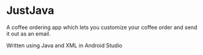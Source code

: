 # JustJava

A coffee ordering app which lets you customize your coffee order and send it out as an email.

Written using Java and XML in Android Studio
